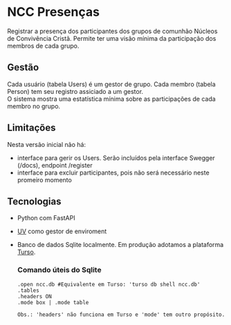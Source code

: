 # NCC Presenças

Registrar a presença dos participantes dos grupos de comunhão Núcleos de Convivência Cristã. Permite ter uma visão mínima da participação dos membros de cada grupo.

## Gestão
Cada usuário (tabela Users) é um gestor de grupo. Cada membro (tabela Person) tem seu registro assiciado a um gestor.  
O sistema mostra uma estatística mínima sobre as participações de cada membro no grupo.


## Limitações
 Nesta versão inicial não há:
- interface para gerir os Users. Serão incluídos pela interface Swegger (/docs), endpoint /register
- interface para excluir participantes, pois não será necessário neste promeiro momento

## Tecnologias
- Python com FastAPI
- [UV](https://docs.astral.sh/uv/) como gestor de enviroment
- Banco de dados Sqlite localmente. Em produção adotamos a plataforma [Turso](https://turso.tech/).

    ### Comando úteis do Sqlite

    ```shell
    .open ncc.db #Equivalente em Turso: 'turso db shell ncc.db'
    .tables
    .headers ON
    .mode box | .mode table

    Obs.: 'headers' não funciona em Turso e 'mode' tem outro propósito.
    ```
